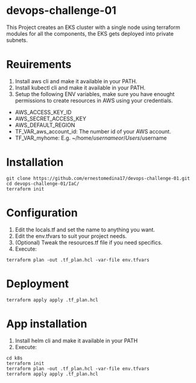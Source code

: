 # devops-challenge-01
This Project creates an EKS cluster with a single node using terraform modules for all the components, the EKS gets deployed into private subnets.

# Reuirements

1. Install aws cli and make it available in your PATH.
2. Install kubectl cli and make it available in your PATH.
3. Setup the following ENV variables, make sure you have enought permissions to create resources in AWS using your credentials.
- AWS_ACCESS_KEY_ID
- AWS_SECRET_ACCESS_KEY
- AWS_DEFAULT_REGION
- TF_VAR_aws_account_id: The number id of your AWS account.
- TF_VAR_myhome: E.g. ~/home/$username or /Users/$username

# Installation
```
git clone https://github.com/ernestomedina17/devops-challenge-01.git
cd devops-challenge-01/IaC/
terraform init
```

# Configuration
1. Edit the locals.tf and set the name to anything you want.
2. Edit the env.tfvars to suit your project needs.
3. (Optional) Tweak the resources.tf file if you need specifics.
4. Execute:
```
terraform plan -out .tf_plan.hcl -var-file env.tfvars
```

# Deployment
```
terraform apply apply .tf_plan.hcl
```

# App installation 
1. Install helm cli and make it available in your PATH
2. Execute: 
```
cd k8s
terraform init
terraform plan -out .tf_plan.hcl -var-file env.tfvars
terraform apply apply .tf_plan.hcl
```

